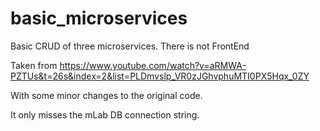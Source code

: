 # basic_microservices

Basic CRUD of  three microservices. There is not FrontEnd

Taken from https://www.youtube.com/watch?v=aRMWA-PZTUs&t=26s&index=2&list=PLDmvslp_VR0zJGhvphuMTI0PX5Hqx_0ZY

With some minor changes to the original code.

It only misses the mLab DB connection string.
